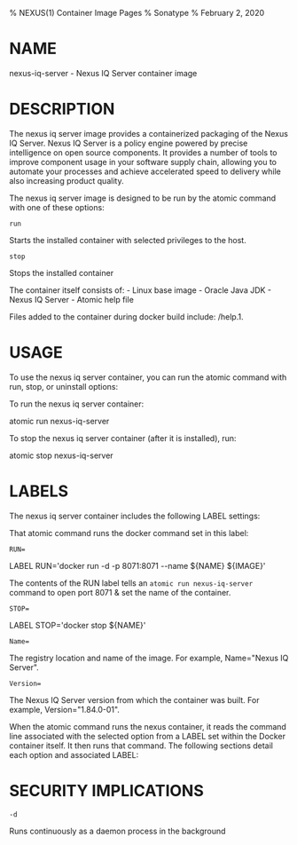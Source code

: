 % NEXUS(1) Container Image Pages
% Sonatype
% February 2, 2020

# NAME
nexus-iq-server \- Nexus IQ Server container image

# DESCRIPTION
The nexus iq server image provides a containerized packaging of the Nexus IQ Server.
Nexus IQ Server  is a policy engine powered by precise intelligence on open source components. It provides a number of tools to improve component usage in your software supply chain, allowing you to automate your processes and achieve accelerated speed to delivery while also increasing product quality.

The nexus iq server image is designed to be run by the atomic command with one of these options:

`run`

Starts the installed container with selected privileges to the host.

`stop`

Stops the installed container

The container itself consists of:
    - Linux base image
    - Oracle Java JDK
    - Nexus IQ Server
    - Atomic help file

Files added to the container during docker build include: /help.1.

# USAGE
To use the nexus iq server container, you can run the atomic command with run, stop, or uninstall options:

To run the nexus iq server container:

  atomic run nexus-iq-server

To stop the nexus iq server container (after it is installed), run:

  atomic stop nexus-iq-server

# LABELS
The nexus iq server container includes the following LABEL settings:

That atomic command runs the docker command set in this label:

`RUN=`

  LABEL RUN='docker run -d -p 8071:8071 --name ${NAME} ${IMAGE}'

  The contents of the RUN label tells an `atomic run nexus-iq-server` command to open port 8071 & set the name of the container.

`STOP=`

  LABEL STOP='docker stop ${NAME}'

`Name=`

The registry location and name of the image. For example, Name="Nexus IQ Server".

`Version=`

The Nexus IQ Server version from which the container was built. For example, Version="1.84.0-01".

When the atomic command runs the nexus container, it reads the command line associated with the selected option
from a LABEL set within the Docker container itself. It then runs that command. The following sections detail
each option and associated LABEL:

# SECURITY IMPLICATIONS

`-d`

Runs continuously as a daemon process in the background
